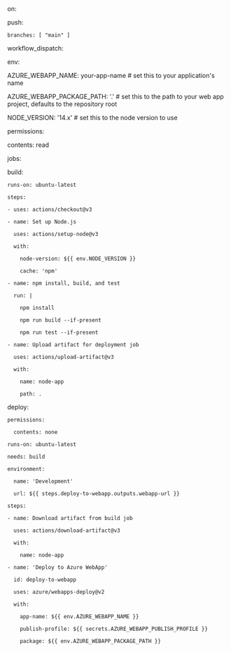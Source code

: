 on:

  push:

    branches: [ "main" ]

  workflow_dispatch:

env:

  AZURE_WEBAPP_NAME: your-app-name    # set this to your application's name

  AZURE_WEBAPP_PACKAGE_PATH: '.'      # set this to the path to your web app project, defaults to the repository root

  NODE_VERSION: '14.x'                # set this to the node version to use

permissions:

  contents: read

jobs:

  build:

    runs-on: ubuntu-latest

    steps:

    - uses: actions/checkout@v3

    - name: Set up Node.js

      uses: actions/setup-node@v3

      with:

        node-version: ${{ env.NODE_VERSION }}

        cache: 'npm'

    - name: npm install, build, and test

      run: |

        npm install

        npm run build --if-present

        npm run test --if-present

    - name: Upload artifact for deployment job

      uses: actions/upload-artifact@v3

      with:

        name: node-app

        path: .

  deploy:

    permissions:

      contents: none

    runs-on: ubuntu-latest

    needs: build

    environment:

      name: 'Development'

      url: ${{ steps.deploy-to-webapp.outputs.webapp-url }}

    steps:

    - name: Download artifact from build job

      uses: actions/download-artifact@v3

      with:

        name: node-app

    - name: 'Deploy to Azure WebApp'

      id: deploy-to-webapp

      uses: azure/webapps-deploy@v2

      with:

        app-name: ${{ env.AZURE_WEBAPP_NAME }}

        publish-profile: ${{ secrets.AZURE_WEBAPP_PUBLISH_PROFILE }}

        package: ${{ env.AZURE_WEBAPP_PACKAGE_PATH }}
